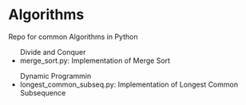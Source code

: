 # Algorithms
Repo for common Algorithms in Python
<ul>
Divide and Conquer
  <li>merge_sort.py: Implementation of Merge Sort</li>
</ul>
<ul>
Dynamic Programmin
  <li>longest_common_subseq.py: Implementation of Longest Common Subsequence</li>
</ul>
